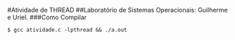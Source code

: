 
#Atividade de THREAD
##Laboratório de Sistemas Operacionais: Guilherme e Uriel.
###Como Compilar

`$ gcc atividade.c -lpthread && ./a.out`
